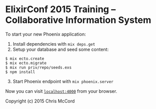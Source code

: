 # ElixirConf 2015 Training – Collaborative Information System

To start your new Phoenix application:

1. Install dependencies with `mix deps.get`
2. Setup your database and seed some content:

```
$ mix ecto.create
$ mix ecto.migrate
$ mix run priv/repo/seeds.exs
$ npm install
```
3. Start Phoenix endpoint with `mix phoenix.server`

Now you can visit [`localhost:4000`](http://localhost:4000) from your browser.

Copyright (c) 2015 Chris McCord
